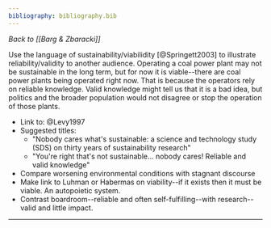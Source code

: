 ```yaml
---
bibliography: bibliography.bib
---
```


_Back to [[Barg & Zbaracki]]_

Use the language of sustainability/viabilidity [@Springett2003] to illustrate reliability/validity to another audience. Operating a coal power plant may not be sustainable in the long term, but for now it is viable--there are coal power plants being operated right now. That is because the operators rely on reliable knowledge. Valid knowledge might tell us that it is a bad idea, but politics and the broader population would not disagree or stop the operation of those plants.

* Link to: @Levy1997
* Suggested titles: 
    * "Nobody cares what's sustainable: a science and technology study (SDS) on thirty years of sustainability research"
    * "You're right that's not sustainable... nobody cares! Reliable and valid knowledge"
* Compare worsening environmental conditions with stagnant discourse
* Make link to Luhman or Habermas on viability--if it exists then it must be viable. An autopoietic system. 
* Contrast boardroom--reliable and often self-fulfilling--with research--valid and little impact.

---